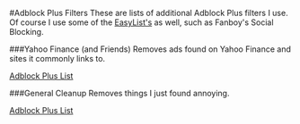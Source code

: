 #Adblock Plus Filters
These are lists of additional Adblock Plus filters I use. Of course I use some of the [EasyList's](https://easylist.adblockplus.org/en/) as well, such as Fanboy's Social Blocking.

###Yahoo Finance (and Friends)
Removes ads found on Yahoo Finance and sites it commonly links to.

[Adblock Plus List](https://raw.githubusercontent.com/archanglmr/abplists/master/lists/yahoo_finance.txt)


###General Cleanup
Removes things I just found annoying.

[Adblock Plus List](https://raw.githubusercontent.com/archanglmr/abplists/master/lists/cleanup.txt)
